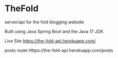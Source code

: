 # TheFold
server/api for the fold blogging website

Built using Java Spring Boot and the Java 17 JDK

Live Site https://the-fold-api.herokuapp.com/

posts route Https://the-fold-api.herokuapp.com/posts
